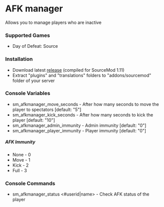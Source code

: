 # AFK manager

Allows you to manage players who are inactive

### Supported Games

* Day of Defeat: Source

### Installation

* Download latest [release](https://github.com/dronelektron/afk-manager/releases) (compiled for SourceMod 1.11)
* Extract "plugins" and "translations" folders to "addons/sourcemod" folder of your server

### Console Variables

* sm_afkmanager_move_seconds - After how many seconds to move the player to spectators [default: "5"]
* sm_afkmanager_kick_seconds - After how many seconds to kick the player [default: "10"]
* sm_afkmanager_admin_immunity - Admin immunity [default: "0"]
* sm_afkmanager_player_immunity - Player immunity [default: "0"]

##### AFK Immunity

* None - 0
* Move - 1
* Kick - 2
* Full - 3

### Console Commands

* sm_afkmanager_status <#userid|name> - Check AFK status of the player
